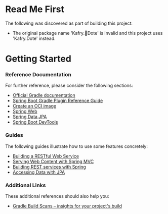 # Read Me First
The following was discovered as part of building this project:

* The original package name 'Kafry.Dote' is invalid and this project uses 'Kafry.Dote' instead.

# Getting Started

### Reference Documentation
For further reference, please consider the following sections:

* [Official Gradle documentation](https://docs.gradle.org)
* [Spring Boot Gradle Plugin Reference Guide](https://docs.spring.io/spring-boot/docs/2.6.6/gradle-plugin/reference/html/)
* [Create an OCI image](https://docs.spring.io/spring-boot/docs/2.6.6/gradle-plugin/reference/html/#build-image)
* [Spring Web](https://docs.spring.io/spring-boot/docs/2.6.6/reference/htmlsingle/#boot-features-developing-web-applications)
* [Spring Data JPA](https://docs.spring.io/spring-boot/docs/2.6.6/reference/htmlsingle/#boot-features-jpa-and-spring-data)
* [Spring Boot DevTools](https://docs.spring.io/spring-boot/docs/2.6.6/reference/htmlsingle/#using-boot-devtools)

### Guides
The following guides illustrate how to use some features concretely:

* [Building a RESTful Web Service](https://spring.io/guides/gs/rest-service/)
* [Serving Web Content with Spring MVC](https://spring.io/guides/gs/serving-web-content/)
* [Building REST services with Spring](https://spring.io/guides/tutorials/bookmarks/)
* [Accessing Data with JPA](https://spring.io/guides/gs/accessing-data-jpa/)

### Additional Links
These additional references should also help you:

* [Gradle Build Scans – insights for your project's build](https://scans.gradle.com#gradle)

